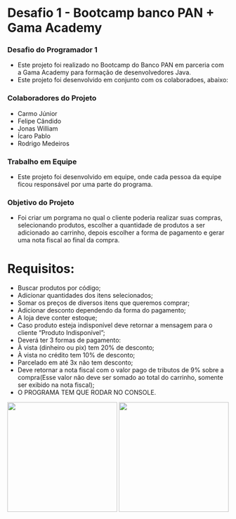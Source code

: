 # Desafio 1 - Bootcamp banco PAN + Gama Academy 


### Desafio do Programador 1
- Este projeto foi realizado no Bootcamp do Banco PAN em parceria com a Gama Academy para formação de desenvolvedores Java.
- Este projeto foi desenvolvido em conjunto com os colaboradoes, abaixo:

### Colaboradores do Projeto
- Carmo Júnior
- Felipe Cândido
- Jonas William
- Ícaro Pablo
- Rodrigo Medeiros

### Trabalho em Equipe
- Este projeto foi desenvolvido em equipe, onde cada pessoa da equipe ficou responsável por uma parte do programa. 

### Objetivo do Projeto
 - Foi criar um porgrama no qual o cliente poderia realizar suas compras, selecionando produtos, escolher a quantidade de produtos a ser adicionado ao carrinho, depois escolher a forma de pagamento e gerar uma nota fiscal ao final da compra. 

# Requisitos:

- Buscar produtos por código; 
- Adicionar quantidades dos itens selecionados; 
- Somar os preços de diversos itens que queremos comprar; 
- Adicionar desconto dependendo da forma do pagamento;
- A loja deve conter estoque;
- Caso produto esteja indisponível deve retornar a mensagem para o cliente “Produto Indisponível”;
- Deverá ter 3 formas de pagamento: 
- À vista (dinheiro ou pix) tem 20% de desconto;
- À vista no crédito tem 10% de desconto;
- Parcelado em até 3x não tem desconto;
- Deve retornar a nota fiscal com o valor pago de tributos de 9% sobre a compra(Esse valor não deve ser somado ao total do carrinho, somente ser exibido na nota fiscal);
- O PROGRAMA TEM QUE RODAR NO CONSOLE.



<p>
<img src="https://user-images.githubusercontent.com/92064386/138007193-47cac947-928e-4909-a299-0ae99b35eed9.png" width="250"  heigth="50"/>
<img src="https://user-images.githubusercontent.com/92064386/138007156-3ae6e393-a770-4bf7-85cb-9f9d390fb118.png" width="250" heigth="50"/>
</p>






